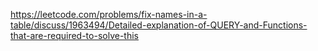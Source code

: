 https://leetcode.com/problems/fix-names-in-a-table/discuss/1963494/Detailed-explanation-of-QUERY-and-Functions-that-are-required-to-solve-this